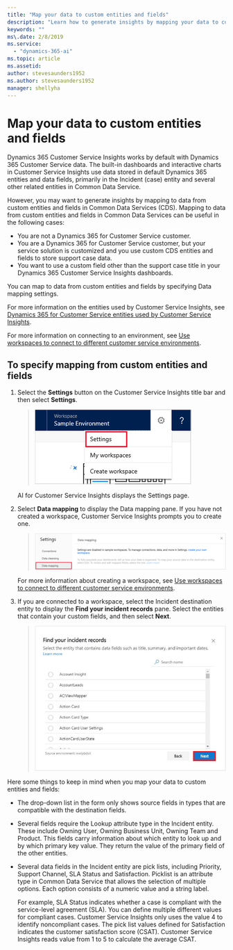 ```yaml
---
title: "Map your data to custom entities and fields"
description: "Learn how to generate insights by mapping your data to custom data entities and fields​."
keywords: ""
ms\.date: 2/8/2019
ms.service:
  - "dynamics-365-ai"
ms.topic: article
ms.assetid: 
author: stevesaunders1952
ms.author: stevesaunders1952
manager: shellyha
---
```


# Map your data to custom entities and fields

Dynamics 365 Customer Service Insights works by default with Dynamics 365 Customer Service data. The built-in dashboards and interactive charts in Customer Service Insights use data stored in default Dynamics 365 entities and data fields, primarily in the Incident (case) entity and several other related entities in Common Data Service.

However, you may want to generate insights by mapping to data from custom entities and fields in Common Data Services (CDS). Mapping to data from custom entities and fields in Common Data Services can be useful in the following cases:

* You are not a Dynamics 365 for Customer Service customer.
* You are a Dynamics 365 for Customer Service customer, but your service solution is customized and you use custom CDS entities and fields to store support case data.
* You want to use a custom field other than the support case title in your Dynamics 365 Customer Service Insights dashboards.

You can map to data from custom entities and fields by specifying Data mapping settings.

For more information on the entities used by Customer Service Insights, see [Dynamics 365 for Customer Service entities used by Customer Service Insights](customer-service-entities.md).

For more information on connecting to an environment, see [Use workspaces to connect to different customer service environments](use-workspaces.md).

## To specify mapping from custom entities and fields

1. Select the **Settings** button on the Customer Service Insights title bar and then select **Settings**.

   > ![Settings button](media/ai-csi-settings-button.PNG)

   AI for Customer Service Insights displays the Settings page.

2. Select **Data mapping** to display the Data mapping pane. If you have not created a workspace, Customer Service Insights prompts you to create one.

   > ![Data mapping pane](media/data-mapping-pane.PNG)

   For more information about creating a workspace, see [Use workspaces to connect to different customer service environments](use-workspaces.md).

3. If you are connected to a workspace, select the Incident destination entity to display the **Find your incident records** pane. Select the entities that contain your custom fields, and then select **Next**.

   > ![Find records pane](media/find-records-pane.PNG)

Here some things to keep in mind when you map your data to custom entities and fields:

* The drop-down list in the form only shows source fields in types that are compatible with the destination fields.

* Several fields require the Lookup attribute type in the Incident entity. These include Owning User, Owning Business Unit, Owning Team and Product. This fields carry information about which entity to look up and by which primary key value. They return the value of the primary field of the other entities.

* Several data fields in the Incident entity are pick lists, including Priority, Support Channel, SLA Status and Satisfaction. Picklist is an attribute type in Common Data Service that allows the selection of multiple options. Each option consists of a numeric value and a string label.

    For example, SLA Status indicates whether a case is compliant with the service-level agreement (SLA). You can define multiple different values for compliant cases. Customer Service Insights only uses the value 4 to identify noncompliant cases. The pick list values defined for Satisfaction indicates the customer satisfaction score (CSAT). Customer Service Insights reads value from 1 to 5 to calculate the average CSAT.